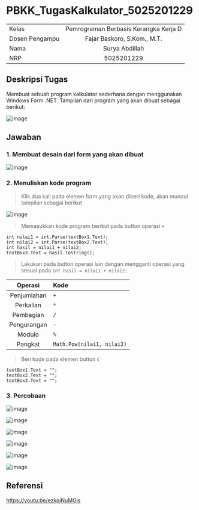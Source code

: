 # PBKK_TugasKalkulator_5025201229

| | |
| :--- | :---: |
| Kelas | Pemrograman Berbasis Kerangka Kerja D |
| Dosen Pengampu | Fajar Baskoro, S.Kom., M.T. |
| Nama | Surya Abdillah |
| NRP | 5025201229 |

## Deskripsi Tugas
Membuat sebuah program kalkulator sederhana dengan menggunakan Windows Form .NET. Tampilan dari program yang akan dibuat sebagai berikut:

![image](https://user-images.githubusercontent.com/97737970/223646800-5580671f-f280-4a5b-b666-e7cc689f02af.png)

## Jawaban

### 1. Membuat desain dari form yang akan dibuat

![image](https://user-images.githubusercontent.com/97737970/223647082-5545b537-399b-4796-8347-c7e2268b09b2.png)

### 2. Menuliskan kode program

> Klik dua kali pada elemen form yang akan diberi kode, akan muncul tampilan sebagai berikut

![image](https://user-images.githubusercontent.com/97737970/223647333-5181f4a4-762d-4c37-94b5-f9d20809117b.png)

> Memasukkan kode program berikut pada button operasi `+`

```
int nilai1 = int.Parse(textBox1.Text);
int nilai2 = int.Parse(textBox2.Text);
int hasil = nilai1 + nilai2;
textBox3.Text = hasil.ToString();
```

> Lakukan pada button operasi lain dengan mengganti operasi yang sesuai pada `int hasil = nilai1 + nilai2;`

| Operasi | Kode |
|:---:| :--- |
| Penjumlahan | `+` |
| Perkalian | `*` |
| Pembagian | `/` |
| Pengurangan | `-` |
| Modulo | `%` |
| Pangkat | `Math.Pow(nilai1, nilai2)` |

> Beri kode pada elemen button `C`

```
textBox1.Text = "";
textBox2.Text = "";
textBox3.Text = "";
```

### 3. Percobaan

![image](https://user-images.githubusercontent.com/97737970/223650742-d2efac71-dca3-4c16-8bd1-0c7c18f789df.png)

![image](https://user-images.githubusercontent.com/97737970/223650832-9b6c45a8-557a-4e27-bb30-c7c6d9a2fb26.png)

![image](https://user-images.githubusercontent.com/97737970/223650897-aefb1c9d-5c81-4d08-8010-c1b0eadb3a6e.png)

![image](https://user-images.githubusercontent.com/97737970/223651014-27dd4e6e-02e5-4c50-86a9-b18785561e0c.png)

![image](https://user-images.githubusercontent.com/97737970/223651072-7454c6d8-4683-499e-b892-783538e88e99.png)

![image](https://user-images.githubusercontent.com/97737970/223651145-175f932e-6bde-4f25-baed-f914adac169d.png)

## Referensi

https://youtu.be/ezkqjNuMGis
